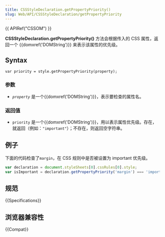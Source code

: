 ```yaml
---
title: CSSStyleDeclaration.getPropertyPriority()
slug: Web/API/CSSStyleDeclaration/getPropertyPriority
---
```

{{ APIRef("CSSOM") }}

**CSSStyleDeclaration.getPropertyPriority()** 方法会根据传入的 CSS 属性，返回一个 {{domxref('DOMString')}} 来表示该属性的优先级。

## Syntax

```plain
var priority = style.getPropertyPriority(property);
```

### 参数

- _`property`_ 是一个{{domxref('DOMString')}}，表示要检查的属性名。

### 返回值

- `priority` 是一个{{domxref('DOMString')}}，用以表示属性优先级。存在，就返回（例如：`"important"`）；不存在，则返回空字符串。

## 例子

下面的代码检查了`margin`，在 CSS 规则中是否被设置为 important 优先级。

```js
var declaration = document.styleSheets[0].cssRules[0].style;
var isImportant = declaration.getPropertyPriority('margin') === 'important';
```

## 规范

{{Specifications}}

## 浏览器兼容性

{{Compat}}
